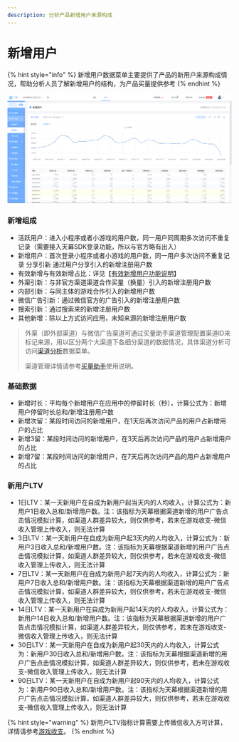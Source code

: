 ```yaml
---
description: 分析产品新增用户来源构成
---
```


# 新增用户

{% hint style="info" %}
新增用户数据菜单主要提供了产品的新用户来源构成情况，帮助分析人员了解新增用户的结构，为产品买量提供参考
{% endhint %}

![](../../.gitbook/assets/image%20%28305%29.png)

### 新增组成

* 活跃用户：进入小程序或者小游戏的用户数，同一用户同周期多次访问不重复记录（需要接入天幕SDK登录功能，所以与官方略有出入）
* 新增用户：首次登录小程序或者小游戏的用户数，同一用户多次访问不重复记录 分享引新 通过用户分享引入的新增注册用户数
* 有效新增与有效新增占比：详见【[有效新增用户功能说明](../../general-function/valid-user.md)】
* 外渠引新：与非官方渠道渠道合作买量（换量）引入的新增注册用户数
* 内部引新：与同主体的游戏合作引入的新增用户数
* 微信广告引新：通过微信官方的广告引入的新增注册用户数
* 搜索引新：通过搜索来的新增注册用户数 
* 其他新增：除以上方式访问应用，未知来源的新增注册用户数

> 外渠（即外部渠道）与微信广告渠道可通过买量助手渠道管理配置渠道ID来标记来源，用以区分两个大渠道下各细分渠道的数据情况，具体渠道分析可访问[渠道分析](https://doc.skysriver.com/game-data/indicator-description/channel-analysis)数据菜单。 
>
> 渠道管理详情请参考[买量助手](https://doc.skysriver.com/channel)使用说明。

### 基础数据

* 新增时长：平均每个新增用户在应用中的停留时长（秒），计算公式为：新增用户停留时长总和/新增注册用户数
* 新增次留：某段时间访问的新增用户，在1天后再次访问产品的用户占新增用户的占比
* 新增3留：某段时间访问的新增用户，在3天后再次访问产品的用户占新增用户的占比
* 新增7留：某段时间访问的新增用户，在7天后再次访问产品的用户占新增用户的占比 

### 新用户LTV

* 1日LTV：某一天新用户在自成为新用户起当天内的人均收入，计算公式为：新用户1日收入总和/新增用户数。注：该指标为天幕根据渠道新增的用户广告点击情况模拟计算，如渠道人群差异较大，则仅供参考，若未在游戏收支-微信收入管理上传收入，则无法计算
* 3日LTV：某一天新用户在自成为新用户起3天内的人均收入，计算公式为：新用户3日收入总和/新增用户数。注：该指标为天幕根据渠道新增的用户广告点击情况模拟计算，如渠道人群差异较大，则仅供参考，若未在游戏收支-微信收入管理上传收入，则无法计算
* 7日LTV：某一天新用户在自成为新用户起7天内的人均收入，计算公式为：新用户7日收入总和/新增用户数。注：该指标为天幕根据渠道新增的用户广告点击情况模拟计算，如渠道人群差异较大，则仅供参考，若未在游戏收支-微信收入管理上传收入，则无法计算
* 14日LTV：某一天新用户在自成为新用户起14天内的人均收入，计算公式为：新用户14日收入总和/新增用户数。注：该指标为天幕根据渠道新增的用户广告点击情况模拟计算，如渠道人群差异较大，则仅供参考，若未在游戏收支-微信收入管理上传收入，则无法计算
* 30日LTV：某一天新用户在自成为新用户起30天内的人均收入，计算公式为：新用户30日收入总和/新增用户数。注：该指标为天幕根据渠道新增的用户广告点击情况模拟计算，如渠道人群差异较大，则仅供参考，若未在游戏收支-微信收入管理上传收入，则无法计算
* 90日LTV：某一天新用户在自成为新用户起90天内的人均收入，计算公式为：新用户90日收入总和/新增用户数。注：该指标为天幕根据渠道新增的用户广告点击情况模拟计算，如渠道人群差异较大，则仅供参考，若未在游戏收支-微信收入管理上传收入，则无法计算

{% hint style="warning" %}
新用户LTV指标计算需要上传微信收入方可计算，详情请参考[游戏收支](https://doc.skysriver.com/general-function/revenue)。
{% endhint %}

